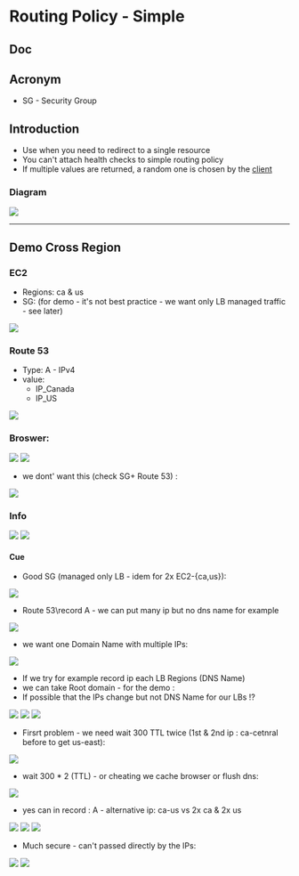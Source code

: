 # Routing Policy - Simple

## Doc

## Acronym
* SG - Security Group

## Introduction
* Use when you need to redirect to a single resource
* You can't attach health checks to simple routing policy
* If multiple values are returned, a random one is chosen by the <ins>client</ins>

### Diagram
[<img src="https://i.imgur.com/oFN7v6a.png">](https://i.imgur.com/oFN7v6a.png)

---

## Demo Cross Region
### EC2
* Regions: ca & us
* SG: (for demo - it's not best practice - we want only LB managed traffic - see later)

[<img src="https://i.imgur.com/n3yJ0nN.png">](https://i.imgur.com/n3yJ0nN.png)

### Route 53
* Type: A - IPv4
* value: 
  * IP_Canada
  * IP_US

[<img src="https://i.imgur.com/bS1ic69.png">](https://i.imgur.com/bS1ic69.png)

### Broswer:

[<img src="https://i.imgur.com/71jKdIS.png">](https://i.imgur.com/71jKdIS.png)
[<img src="https://i.imgur.com/NCpqmVk.png">](https://i.imgur.com/NCpqmVk.png)

* we dont' want this (check SG+ Route 53) :

[<img src="https://i.imgur.com/INK3uf7.png">](https://i.imgur.com/INK3uf7.png)

### Info
[<img src="https://i.imgur.com/7EBvGR3.png">](https://i.imgur.com/7EBvGR3.png)
[<img src="https://i.imgur.com/agfuhQR.png">](https://i.imgur.com/agfuhQR.png)

#### Cue
* Good SG (managed only LB - idem for 2x EC2-{ca,us}):

[<img src="https://i.imgur.com/3KS0LUj.png">](https://i.imgur.com/3KS0LUj.png)

* Route 53\record A - we can put many ip but no dns name for example

[<img src="https://i.imgur.com/HczD934.png">](https://i.imgur.com/HczD934.png)

* we want one Domain Name with multiple IPs:

[<img src="https://i.imgur.com/mVfelfb.png">](https://i.imgur.com/mVfelfb.png)

* If we try for example record ip each LB Regions (DNS Name) 
* we can take Root domain - for the demo :
* If possible that the IPs change but not DNS Name for our LBs !?

[<img src="https://i.imgur.com/pF24Qd3.png">](https://i.imgur.com/pF24Qd3.png)
[<img src="https://i.imgur.com/cR6yCOP.png">](https://i.imgur.com/cR6yCOP.png)
[<img src="https://i.imgur.com/743kYlz.png">](https://i.imgur.com/743kYlz.png)

* Firsrt problem - we need wait 300 TTL twice (1st & 2nd ip : ca-cetnral before to get us-east):

[<img src="https://i.imgur.com/WAJZc0A.png">](https://i.imgur.com/WAJZc0A.png)

* wait 300 * 2 (TTL) - or cheating we cache browser or flush dns:

[<img src="https://i.imgur.com/sTKEccm.png">](https://i.imgur.com/sTKEccm.png)

* yes can in record : A - alternative ip: ca-us vs 2x ca & 2x us

[<img src="https://i.imgur.com/L1uzHSu.png">](https://i.imgur.com/L1uzHSu.png)
[<img src="https://i.imgur.com/NQzD8bD.png">](https://i.imgur.com/NQzD8bD.png)
[<img src="https://i.imgur.com/Jm4cUCY.png">](https://i.imgur.com/Jm4cUCY.png)

* Much secure - can't passed directly by the IPs:

[<img src="https://i.imgur.com/pB0AdEG.png">](https://i.imgur.com/pB0AdEG.png)
[<img src="https://i.imgur.com/UhLBQtD.png">](https://i.imgur.com/UhLBQtD.png)
